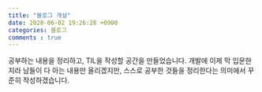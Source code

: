 ```yaml
---
title: "블로그 개설"
date: 2020-06-02 19:26:28 +0900
categories: 블로그
comments : true 
---
```


공부하는 내용을 정리하고, TIL을 작성할 공간을 만들었습니다. 개발에 이제 막 입문한지라 남들이 다 아는 내용만 올리겠지만, 스스로 공부한 것들을 정리한다는 의미에서 꾸준히 작성하겠습니다.
